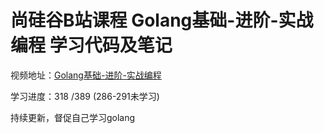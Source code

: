 # 尚硅谷B站课程 Golang基础-进阶-实战编程 学习代码及笔记

视频地址：[Golang基础-进阶-实战编程](https://www.bilibili.com/video/BV1kt411C7fK)

学习进度：318 /389 (286-291未学习)

持续更新，督促自己学习golang